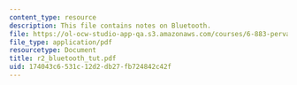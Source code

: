 ```yaml
---
content_type: resource
description: This file contains notes on Bluetooth.
file: https://ol-ocw-studio-app-qa.s3.amazonaws.com/courses/6-883-pervasive-human-centric-computing-sma-5508-spring-2006/174043c6531c12d2db27fb724842c42f_r2_bluetooth_tut.pdf
file_type: application/pdf
resourcetype: Document
title: r2_bluetooth_tut.pdf
uid: 174043c6-531c-12d2-db27-fb724842c42f
---
```

